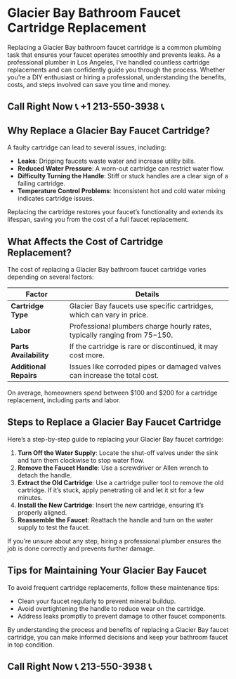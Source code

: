 # Glacier Bay Bathroom Faucet Cartridge Replacement  

Replacing a Glacier Bay bathroom faucet cartridge is a common plumbing task that ensures your faucet operates smoothly and prevents leaks. As a professional plumber in Los Angeles, I’ve handled countless cartridge replacements and can confidently guide you through the process. Whether you’re a DIY enthusiast or hiring a professional, understanding the benefits, costs, and steps involved can save you time and money.  

## Call Right Now 📞 +1 213-550-3938 📞

## Why Replace a Glacier Bay Faucet Cartridge?  

A faulty cartridge can lead to several issues, including:  
- **Leaks**: Dripping faucets waste water and increase utility bills.  
- **Reduced Water Pressure**: A worn-out cartridge can restrict water flow.  
- **Difficulty Turning the Handle**: Stiff or stuck handles are a clear sign of a failing cartridge.  
- **Temperature Control Problems**: Inconsistent hot and cold water mixing indicates cartridge issues.  

Replacing the cartridge restores your faucet’s functionality and extends its lifespan, saving you from the cost of a full faucet replacement.  

## What Affects the Cost of Cartridge Replacement?  

The cost of replacing a Glacier Bay bathroom faucet cartridge varies depending on several factors:  

| **Factor**                | **Details**                                                                 |  
|---------------------------|-----------------------------------------------------------------------------|  
| **Cartridge Type**         | Glacier Bay faucets use specific cartridges, which can vary in price.      |  
| **Labor**                  | Professional plumbers charge hourly rates, typically ranging from $75-$150. |  
| **Parts Availability**      | If the cartridge is rare or discontinued, it may cost more.               |  
| **Additional Repairs**     | Issues like corroded pipes or damaged valves can increase the total cost.  |  

On average, homeowners spend between $100 and $200 for a cartridge replacement, including parts and labor.  

## Steps to Replace a Glacier Bay Faucet Cartridge  

Here’s a step-by-step guide to replacing your Glacier Bay faucet cartridge:  

1. **Turn Off the Water Supply**: Locate the shut-off valves under the sink and turn them clockwise to stop water flow.  
2. **Remove the Faucet Handle**: Use a screwdriver or Allen wrench to detach the handle.  
3. **Extract the Old Cartridge**: Use a cartridge puller tool to remove the old cartridge. If it’s stuck, apply penetrating oil and let it sit for a few minutes.  
4. **Install the New Cartridge**: Insert the new cartridge, ensuring it’s properly aligned.  
5. **Reassemble the Faucet**: Reattach the handle and turn on the water supply to test the faucet.  

If you’re unsure about any step, hiring a professional plumber ensures the job is done correctly and prevents further damage.  

## Tips for Maintaining Your Glacier Bay Faucet  

To avoid frequent cartridge replacements, follow these maintenance tips:  
- Clean your faucet regularly to prevent mineral buildup.  
- Avoid overtightening the handle to reduce wear on the cartridge.  
- Address leaks promptly to prevent damage to other faucet components.  

By understanding the process and benefits of replacing a Glacier Bay faucet cartridge, you can make informed decisions and keep your bathroom faucet in top condition.
## Call Right Now 📞 213-550-3938 📞